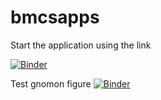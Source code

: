 # bmcsapps

Start the application using the link

[![Binder](https://mybinder.org/badge.svg)](https://mybinder.org/v2/gh/rosoba/bmcsapps.git/master?urlpath=apps%2Findex.ipynb)

Test gnomon figure
[![Binder](https://mybinder.org/badge.svg)](https://mybinder.org/v2/gh/rosoba/bmcsapps.git/master?urlpath=apps%2Fgeo/gnomon.ipynb)



